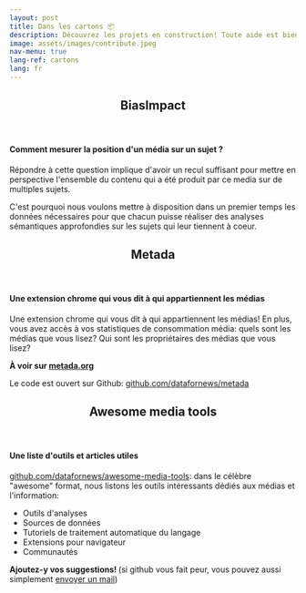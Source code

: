 ```yaml
---
layout: post
title: Dans les cartons 📦  
description: Découvrez les projets en construction! Toute aide est bienvenue
image: assets/images/contribute.jpeg
nav-menu: true
lang-ref: cartons
lang: fr
---
```


<section id="one">
    <div class="inner">
        <header class="major">
            <h2>BiasImpact</h2>
        </header>
        <h4>Comment mesurer la position d'un média sur un sujet ?</h4>
        <p>Répondre à cette question implique d'avoir un recul suffisant pour mettre en perspective l'ensemble du contenu qui a été produit par ce media sur de multiples sujets.</p>
        <p>C'est pourquoi nous voulons mettre à disposition dans un premier temps les données nécessaires pour que chacun puisse réaliser des analyses sémantiques approfondies sur les sujets qui leur tiennent à coeur.</p>
    </div>
</section> 

<section id="two">
    <div class="inner">
        <header class="major">
            <h2>Metada</h2>
        </header>
        <h4>Une extension chrome qui vous dit à qui appartiennent les médias</h4>
        <p>
        Une extension chrome qui vous dit à qui appartiennent les médias! En plus, vous avez accès à vos statistiques de consommation média: quels sont les médias que vous lisez? Qui sont les propriétaires des médias que vous lisez?
        </p>
        <p>
        <strong>À voir sur <a href="https://metada.org">metada.org</a></strong>
        </p>
        <p>Le code est ouvert sur Github: <a href="https://github.com/datafornews/metada">github.com/datafornews/metada</a> </p>
    </div>
</section>

<section id="three">
    <div class="inner">
        <header class="major">
            <h2>Awesome media tools</h2>
        </header>
        <h4>Une liste d'outils et articles utiles</h4>
        <p>
        <a href="https://github.com/datafornews/awesome-media-tools">github.com/datafornews/awesome-media-tools</a>: dans le célèbre "awesome" format, nous listons les outils intéressants dédiés aux médias et l'information:
        </p>
        <ul>
            <li>Outils d'analyses</li>
            <li>Sources de données</li>
            <li>Tutoriels de traitement automatique du langage</li>
            <li>Extensions pour navigateur</li>
            <li>Communautés</li>
        </ul>
        <p> <strong> Ajoutez-y vos suggestions! </strong> (si github vous fait peur, vous pouvez aussi simplement <a href="mailto:hello@datafor.news">envoyer un mail</a>)</p>
    </div>
</section> 


